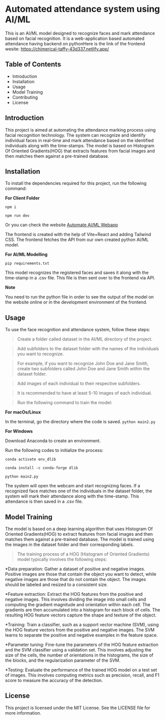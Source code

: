 
# Automated attendance system using AI/ML

This is an AI/ML model designed to recognize faces and mark attendance based on facial recognition. It is a web-application based automated attendance having backend on pythonHere is the link of the frontend wesite:
https://chimerical-taffy-43d337.netlify.app/


## Table of Contents

* Introduction
* Installation
* Usage
* Model Training
* Contributing
* License


## Introduction

This project is aimed at automating the attendance marking process using facial recognition technology. The system can recognize and identify individual faces in real-time and mark attendance based on the identified individuals along with the time-stamps. The model is based on Histogram Of Oriented Gradients(HOG) that extracts features from facial images and then matches them against a pre-trained database.


## Installation

To install the dependencies required for this project, run the following command:

**For Client Folder**

`npm i`

`npm run dev`

Or you can check the website [Automate AI/ML Webapp](https://chimerical-taffy-43d337.netlify.app/)

The frontend is created with the help of Vite+React and adding Tailwind CSS. The frontend fetches the API from our own created python AI/ML model.

**For AI/ML Modelling**

`pip requirements.txt`

This model recognizes the registered faces and saves it along with the time-stamp in a .csv file. This file is then sent over to the frontend via API.

**__Note__**

You need to run the python file in order to see the output of the model on the website online or in the development environment of the frontend. 


## Usage

To use the face recognition and attendance system, follow these steps:

>Create a folder called dataset in the AI/ML directory of the project.

>Add subfolders to the dataset folder with the names of the individuals you want to recognize.

>For example, if you want to recognize John Doe and Jane Smith, create two subfolders called John Doe and Jane Smith within the dataset folder.

>Add images of each individual to their respective subfolders.

>It is recommended to have at least 5-10 images of each individual.

>Run the following command to train the model:

**For macOs/Linux**

In the terminal, go the directory where the code is saved.
`python main2.py`

**For Windows**

Download Anaconda to create an environment.

Run the following codes to initialize the process:

`conda activate env_dlib`

`conda install -c conda-forge dlib`

`python main2.py`


The system will open the webcam and start recognizing faces. If a recognized face matches one of the individuals in the dataset folder, the system will mark their attendance along with the time-stamp. This attendance is then saved in a .csv file.


## Model Training

The model is based on a deep learning algorithm that uses Histogram Of Oriented Gradients(HOG) to extract features from facial images and then matches them against a pre-trained database. The model is trained using the images in the dataset folder and their corresponding labels. 

>The training process of a HOG (Histogram of Oriented Gradients) model typically involves the following steps:

*Data preparation: Gather a dataset of positive and negative images. Positive images are those that contain the object you want to detect, while negative images are those that do not contain the object. The images should be labeled and resized to a consistent size.

*Feature extraction: Extract the HOG features from the positive and negative images. This involves dividing the image into small cells and computing the gradient magnitude and orientation within each cell. The gradients are then accumulated into a histogram for each block of cells. The resulting HOG feature vectors capture the shape and texture of the object.

*Training: Train a classifier, such as a support vector machine (SVM), using the HOG feature vectors from the positive and negative images. The SVM learns to separate the positive and negative examples in the feature space.

*Parameter tuning: Fine-tune the parameters of the HOG feature extraction and the SVM classifier using a validation set. This involves adjusting the size of the cells, the number of orientations in the histograms, the size of the blocks, and the regularization parameter of the SVM.

*Testing: Evaluate the performance of the trained HOG model on a test set of images. This involves computing metrics such as precision, recall, and F1 score to measure the accuracy of the detection.


## License

This project is licensed under the MIT License. See the LICENSE file for more information.

